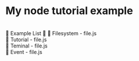 # My node tutorial example
<br>
📎  Example List  📎 
📂 Filesystem - file.js <br>
📂 Tutorial - file.js <br>
📂 Teminal - file.js <br>
📂 Event - file.js <br>

